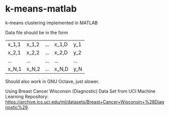 # k-means-matlab
 k-means clustering implemented in MATLAB

Data file should be in the form

|       |       |     |       |     |
|-------|-------|-----|-------|-----|
| x_1,1 | x_1,2 | ... | x_1,D | y_1 |
| x_2,1 | x_2,2 | ... | x_2,D | y_2 |
| ...   | ...   | ... | ...   | ... |
| x_N,1 | x_N,2 | ... | x_N,D | y_N |

Should also work in GNU Octave, just slower.

Using Breast Cancer Wisconsin (Diagnostic) Data Set from UCI Machine Learning Repository: https://archive.ics.uci.edu/ml/datasets/Breast+Cancer+Wisconsin+%28Diagnostic%29.